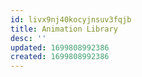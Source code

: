 ```yaml
---
id: livx9nj40kocyjnsuv3fqjb
title: Animation Library
desc: ''
updated: 1699808992386
created: 1699808992386
---
```


